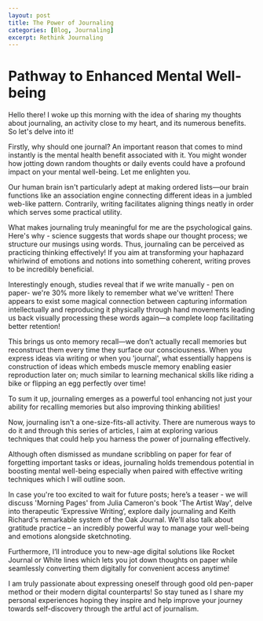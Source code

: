 ```yaml
---
layout: post
title: The Power of Journaling
categories: [Blog, Journaling]
excerpt: Rethink Journaling
---
```


#  Pathway to Enhanced Mental Well-being

Hello there! I woke up this morning with the idea of sharing my thoughts about journaling, an activity close to my heart, and its numerous benefits. So let's delve into it!

Firstly, why should one journal? An important reason that comes to mind instantly is the mental health benefit associated with it. You might wonder how jotting down random thoughts or daily events could have a profound impact on your mental well-being. Let me enlighten you.

Our human brain isn't particularly adept at making ordered lists—our brain functions like an association engine connecting different ideas in a jumbled web-like pattern. Contrarily, writing facilitates aligning things neatly in order which serves some practical utility.

What makes journaling truly meaningful for me are the psychological gains. Here's why - science suggests that words shape our thought process; we structure our musings using words. Thus, journaling can be perceived as practicing thinking effectively! If you aim at transforming your haphazard whirlwind of emotions and notions into something coherent, writing proves to be incredibly beneficial.

Interestingly enough, studies reveal that if we write manually - pen on paper- we're 30% more likely to remember what we've written! There appears to exist some magical connection between capturing information intellectually and reproducing it physically through hand movements leading us back visually processing these words again—a complete loop facilitating better retention!

This brings us onto memory recall—we don’t actually recall memories but reconstruct them every time they surface our consciousness. When you express ideas via writing or when you 'journal', what essentially happens is construction of ideas which embeds muscle memory enabling easier reproduction later on; much similar to learning mechanical skills like riding a bike or flipping an egg perfectly over time!

To sum it up, journaling emerges as a powerful tool enhancing not just your ability for recalling memories but also improving thinking abilities!

Now, journaling isn't a one-size-fits-all activity. There are numerous ways to do it and through this series of articles, I aim at exploring various techniques that could help you harness the power of journaling effectively.

Although often dismissed as mundane scribbling on paper for fear of forgetting important tasks or ideas, journaling holds tremendous potential in boosting mental well-being especially when paired with effective writing techniques which I will outline soon.

In case you're too excited to wait for future posts; here’s a teaser - we will discuss 'Morning Pages' from Julia Cameron's book 'The Artist Way', delve into therapeutic ‘Expressive Writing’, explore daily journaling and Keith Richard's remarkable system of the Oak Journal. We'll also talk about gratitude practice – an incredibly powerful way to manage your well-being and emotions alongside sketchnoting. 

Furthermore, I’ll introduce you to new-age digital solutions like Rocket Journal or White lines which lets you jot down thoughts on paper while seamlessly converting them digitally for convenient access anytime!

I am truly passionate about expressing oneself through good old pen-paper method or their modern digital counterparts! So stay tuned as I share my personal experiences hoping they inspire and help improve your journey towards self-discovery through the artful act of journalism.

